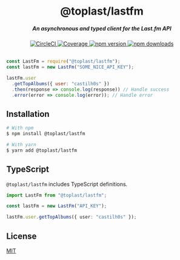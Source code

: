 <h1 align="center">@toplast/lastfm</h1>

<h5 align="center">An asynchronous and typed client for the Last.fm API</h5>

<div align="center">
  <a href="https://circleci.com/gh/castilh0s/lastfm">
    <img src="https://circleci.com/gh/castilh0s/lastfm.svg?style=shield" alt="CircleCI" />
  </a>
  <a href="https://codecov.io/gh/castilh0s/lastfm">
    <img src="https://codecov.io/gh/castilh0s/lastfm/branch/master/graph/badge.svg" alt="Coverage" />
  </a>
  <a href="https://www.npmjs.com/package/@toplast/lastfm">
    <img src="https://img.shields.io/npm/v/@toplast/lastfm" alt="npm version" />
  </a>
  <a href="https://www.npmjs.com/package/@toplast/lastfm">
    <img src="https://img.shields.io/npm/dm/@toplast/lastfm" alt="npm downloads"/>
  </a>
</div>

<br />

```javascript
const LastFm = require("@toplast/lastfm");
const lastFm = new LastFm("SOME_NICE_API_KEY");

lastFm.user
  .getTopAlbums({ user: "castilh0s" })
  .then(response => console.log(response)) // Handle success
  .error(error => console.log(error)); // Handle error
```

## Installation

```bash
# With npm
$ npm install @toplast/lastfm

# With yarn
$ yarn add @toplast/lastfm
```

## TypeScript

`@toplast/lastfm` includes TypeScript definitions.

```typescript
import LastFm from "@toplast/lastfm";

const lastFm = new LastFm("API_KEY");

lastFm.user.getTopAlbums({ user: "castilh0s" });
```

## License

[MIT](LICENSE)
